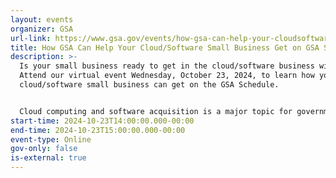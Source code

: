 ```yaml
---
layout: events
organizer: GSA
url-link: https://www.gsa.gov/events/how-gsa-can-help-your-cloudsoftware-small-business-get-on-gsa-schedule-102324
title: How GSA Can Help Your Cloud/Software Small Business Get on GSA Schedule
description: >-
  Is your small business ready to get in the cloud/software business with GSA?
  Attend our virtual event Wednesday, October 23, 2024, to learn how your
  cloud/software small business can get on the GSA Schedule.


  Cloud computing and software acquisition is a major topic for government agencies, and we want to give small businesses the chance to learn how to become one of our Best-in-Class vendors to support various agency needs. Register now to attend.
start-time: 2024-10-23T14:00:00.000-00:00
end-time: 2024-10-23T15:00:00.000-00:00
event-type: Online
gov-only: false
is-external: true
---
```

